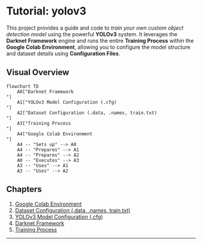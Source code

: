# Tutorial: yolov3

This project provides a guide and code to *train your own custom object detection model* using the powerful **YOLOv3** system.
It leverages the **Darknet Framework** engine and runs the entire **Training Process** within the **Google Colab Environment**,
allowing you to configure the model structure and dataset details using **Configuration Files**.


## Visual Overview

```mermaid
flowchart TD
    A0["Darknet Framework
"]
    A1["YOLOv3 Model Configuration (.cfg)
"]
    A2["Dataset Configuration (.data, .names, train.txt)
"]
    A3["Training Process
"]
    A4["Google Colab Environment
"]
    A4 -- "Sets up" --> A0
    A4 -- "Prepares" --> A1
    A4 -- "Prepares" --> A2
    A0 -- "Executes" --> A3
    A3 -- "Uses" --> A1
    A3 -- "Uses" --> A2
```

## Chapters

1. [Google Colab Environment
](01_google_colab_environment_.md)
2. [Dataset Configuration (.data, .names, train.txt)
](02_dataset_configuration___data___names__train_txt__.md)
3. [YOLOv3 Model Configuration (.cfg)
](03_yolov3_model_configuration___cfg__.md)
4. [Darknet Framework
](04_darknet_framework_.md)
5. [Training Process
](05_training_process_.md)

---
